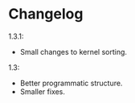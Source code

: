 # Changelog

1.3.1:
* Small changes to kernel sorting.

1.3:
* Better programmatic structure.
* Smaller fixes.

